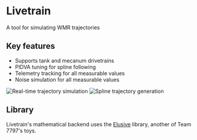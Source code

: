 # Livetrain

A tool for simulating WMR trajectories

## Key features

* Supports tank and mecanum drivetrains
* PIDVA tuning for spline following
* Telemetry tracking for all measurable values
* Noise simulation for all measurable values

![Real-time trajectory simulation](https://i.imgur.com/vFw2KgF.png)
![Spline trajectory generation](https://i.imgur.com/8bTFbLe.png)

## Library

Livetrain's mathematical backend uses the [Elusive](https://github.com/stefandebruyn/Elusive) library, another of Team 7797's toys.

